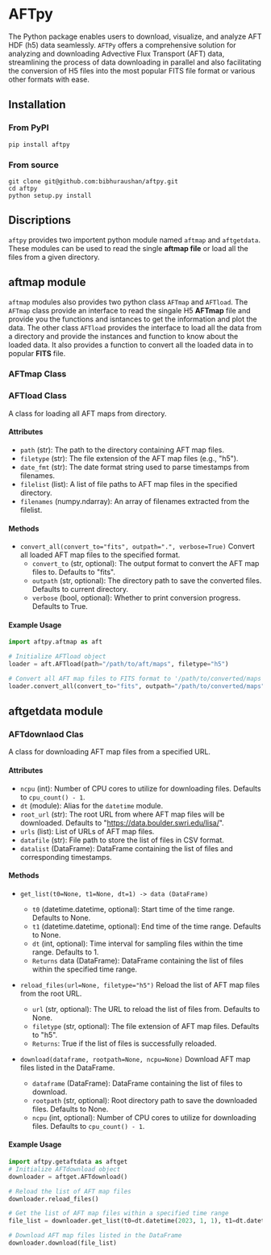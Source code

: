 # AFTpy
The Python package enables users to download, visualize, and analyze
AFT HDF (h5) data seamlessly. `AFTPy` offers a comprehensive solution for
analyzing and downloading Advective Flux Transport (AFT) data,
streamlining the process of data downloading in parallel and
also facilitating the conversion of H5 files into the most popular
FITS file format or various other formats with ease.

## Installation
### From PyPI
```shell
pip install aftpy
```

### From source
```shell
git clone git@github.com:bibhuraushan/aftpy.git
cd aftpy
python setup.py install
```

## Discriptions
`aftpy` provides two importent python module named `aftmap` and `aftgetdata`. These modules can be used
to read the single **aftmap file** or load all the files from a given directory.

## aftmap module
`aftmap` modules also provides two python class `AFTmap` and `AFTload`. The `AFTmap` class
provide an interface to read the singale H5 **AFTmap** file and provide you the functions and isntances 
to get the information and plot the data. The other class `AFTload` provides the interface to load 
all the data from a directory and provide the instances and function to know about the loaded data. It also
provides a function to convert all the loaded data in to popular **FITS** file.

### AFTmap Class

### AFTload Class

A class for loading all AFT maps from directory.

#### Attributes

- `path` (str): The path to the directory containing AFT map files.
- `filetype` (str): The file extension of the AFT map files (e.g., "h5").
- `date_fmt` (str): The date format string used to parse timestamps from filenames.
- `filelist` (list): A list of file paths to AFT map files in the specified directory.
- `filenames` (numpy.ndarray): An array of filenames extracted from the filelist.

#### Methods

- `convert_all(convert_to="fits", outpath=".", verbose=True)` Convert all loaded AFT map files to the specified format.
  - `convert_to` (str, optional): The output format to convert the AFT map files to. Defaults to "fits".
  - `outpath` (str, optional): The directory path to save the converted files. Defaults to current directory.
  - `verbose` (bool, optional): Whether to print conversion progress. Defaults to True.

#### Example Usage

```python
import aftpy.aftmap as aft

# Initialize AFTload object
loader = aft.AFTload(path="/path/to/aft/maps", filetype="h5")

# Convert all AFT map files to FITS format to '/path/to/converted/maps'
loader.convert_all(convert_to="fits", outpath="/path/to/converted/maps", verbose=True)
```


## aftgetdata module

### AFTdownlaod Clas
A class for downloading AFT map files from a specified URL.

#### Attributes

- `ncpu` (int): Number of CPU cores to utilize for downloading files. Defaults to `cpu_count() - 1`.
- `dt` (module): Alias for the `datetime` module.
- `root_url` (str): The root URL from where AFT map files will be downloaded. Defaults to "https://data.boulder.swri.edu/lisa/".
- `urls` (list): List of URLs of AFT map files.
- `datafile` (str): File path to store the list of files in CSV format.
- `datalist` (DataFrame): DataFrame containing the list of files and corresponding timestamps.

#### Methods
- `get_list(t0=None, t1=None, dt=1) -> data (DataFrame)`
  - `t0` (datetime.datetime, optional): Start time of the time range. Defaults to None.
  - `t1` (datetime.datetime, optional): End time of the time range. Defaults to None.
  - `dt` (int, optional): Time interval for sampling files within the time range. Defaults to 1.
  - `Returns` data (DataFrame): DataFrame containing the list of files within the specified time range.

- `reload_files(url=None, filetype="h5")` Reload the list of AFT map files from the root URL.
  - `url` (str, optional): The URL to reload the list of files from. Defaults to None.
  - `filetype` (str, optional): The file extension of AFT map files. Defaults to "h5".
  - `Returns`: True if the list of files is successfully reloaded.
- `download(dataframe, rootpath=None, ncpu=None)` Download AFT map files listed in the DataFrame.
  - `dataframe` (DataFrame): DataFrame containing the list of files to download.
  - `rootpath` (str, optional): Root directory path to save the downloaded files. Defaults to None.
  - `ncpu` (int, optional): Number of CPU cores to utilize for downloading files. Defaults to `cpu_count() - 1`.


#### Example Usage

```python
import aftpy.getaftdata as aftget
# Initialize AFTdownload object
downloader = aftget.AFTdownload()

# Reload the list of AFT map files
downloader.reload_files()

# Get the list of AFT map files within a specified time range
file_list = downloader.get_list(t0=dt.datetime(2023, 1, 1), t1=dt.datetime(2023, 1, 7))

# Download AFT map files listed in the DataFrame
downloader.download(file_list)
```

